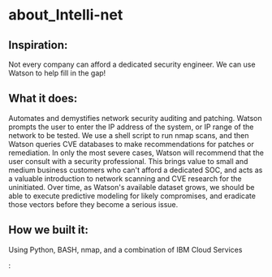 # about_Intelli-net

## Inspiration:
Not every company can afford a dedicated security engineer. We can use Watson to help fill in the gap!

## What it does:
Automates and demystifies network security auditing and patching. Watson prompts the user to enter the IP address of the system, or IP range of the network to be tested. We use a shell script to run nmap scans, and then Watson queries CVE databases to make recommendations for patches or remediation. In only the most severe cases, Watson will recommend that the user consult with a security professional. This brings value to small and medium business customers who can't afford a dedicated SOC, and acts as a valuable introduction to network scanning and CVE research for the uninitiated. Over time, as Watson's available dataset grows, we should be able to execute predictive modeling for likely compromises, and eradicate those vectors before they become a serious issue.

## How we built it:
Using Python, BASH, nmap, and a combination of IBM Cloud Services

:
